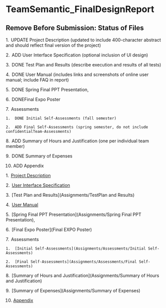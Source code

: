 # TeamSemantic_FinalDesignReport

## Remove Before Submission: Status of Files

1.  UPDATE Project Description (updated to include 400-character abstract and should reflect final version of the project)

2.  ADD User Interface Specification (optional inclusion of UI design)

3.  DONE Test Plan and Results (describe execution and results of all tests)

4.  DONE User Manual (includes links and screenshots of online user manual; include FAQ in report)

5.  DONE Spring Final PPT Presentation, 

6.  DONEFinal Expo Poster

7.  Assessments

    1.  DONE Initial Self-Assessments (fall semester)

    2.  ADD Final Self-Assessments (spring semester, do not include confidentialTeam-Assessments)

8.  ADD Summary of Hours and Justification (one per individual team member)

9.  DONE Summary of Expenses

10. ADD Appendix



1.  [Project Description](Assignments/ProjectDescription)

2.  [User Interface Specification](Assignments/UserInterfaceSpecification)

3.  [Test Plan and Results](Assignments/TestPlan and Results)

4.  [User Manual](Assignments/User%20Manual)

5.  [Spring Final PPT Presentation](Assignments/Spring Final PPT Presentation),

6.  [Final Expo Poster](Final EXPO Poster)

7.  Assessments

    1.  [Initial Self-Assessments](Assignments/Assessments/Initial Self-Assessments)

    2.  [Final Self-Assessments](Assignments/Assessments/Final Self-Assessments)

8.  [Summary of Hours and Justification](Assignments/Summary of Hours and Justification)

9.  [Summary of Expenses](Assignments/Summary of Expenses)

10. [Appendix](Assignments/Appendix)
